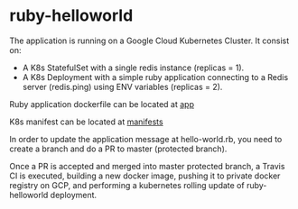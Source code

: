 # ruby-helloworld

The application is running on a Google Cloud Kubernetes Cluster. It consist on:

 * A K8s StatefulSet with a single redis instance (replicas = 1).
 * A K8s Deployment with a simple ruby application connecting to a Redis server (redis.ping) using ENV variables (replicas = 2).

Ruby application dockerfile can be located at [app](app/)

K8s manifest can be located at [manifests](manifests/)

In order to update the application message at hello-world.rb, you need to create a branch and do a PR to master (protected branch).

Once a PR is accepted and merged into master protected branch, a Travis CI is executed, building a new docker image, pushing it to private docker registry on GCP, and performing a kubernetes rolling update of ruby-helloworld deployment.
